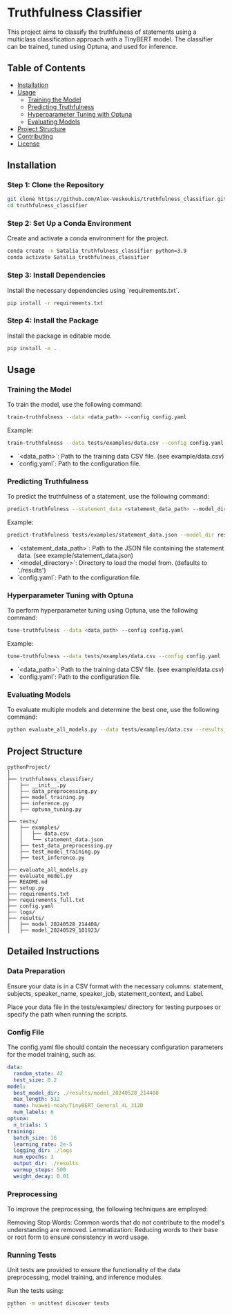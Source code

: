 # Truthfulness Classifier

This project aims to classify the truthfulness of statements using a multiclass classification approach with a TinyBERT model. The classifier can be trained, tuned using Optuna, and used for inference.

## Table of Contents
- [Installation](#installation)
- [Usage](#usage)
  - [Training the Model](#training-the-model)
  - [Predicting Truthfulness](#predicting-truthfulness)
  - [Hyperparameter Tuning with Optuna](#hyperparameter-tuning-with-optuna)
  - [Evaluating Models](#evaluating-models)
- [Project Structure](#project-structure)
- [Contributing](#contributing)
- [License](#license)

## Installation

### Step 1: Clone the Repository

```bash
git clone https://github.com/Alex-Veskoukis/truthfulness_classifier.git
cd truthfulness_classifier
```

### Step 2: Set Up a Conda Environment

Create and activate a conda environment for the project.

```bash
conda create -n Satalia_truthfulness_classifier python=3.9
conda activate Satalia_truthfulness_classifier
```

### Step 3: Install Dependencies

Install the necessary dependencies using \`requirements.txt\`.

```bash
pip install -r requirements.txt
```

### Step 4: Install the Package

Install the package in editable mode.

```bash
pip install -e .
```

## Usage

### Training the Model

To train the model, use the following command:

```bash
train-truthfulness --data <data_path> --config config.yaml
```
Example:
```bash
train-truthfulness --data tests/examples/data.csv --config config.yaml
```

- \`<data_path>\`: Path to the training data CSV file. (see example/data.csv)
- \`config.yaml\`: Path to the configuration file.

### Predicting Truthfulness

To predict the truthfulness of a statement, use the following command:

```bash
predict-truthfulness --statement_data <statement_data_path> --model_dir <model_directory> --config config.yaml
```

Example:
```bash
predict-truthfulness tests/examples/statement_data.json --model_dir results/model_20240528_214408 --config config.yaml
```

- \`<statement_data_path>\`: Path to the JSON file containing the statement data. (see example/statement_data.json)
- \`<model_directory>\`: Directory to load the model from. (defaults to './results')
- \`config.yaml\`: Path to the configuration file.

### Hyperparameter Tuning with Optuna

To perform hyperparameter tuning using Optuna, use the following command:

```bash
tune-truthfulness --data <data_path> --config config.yaml
```

Example:
```bash
tune-truthfulness --data tests/examples/data.csv --config config.yaml
```

- \`<data_path>\`: Path to the training data CSV file. (see example/data.csv)
- \`config.yaml\`: Path to the configuration file.

### Evaluating Models

To evaluate multiple models and determine the best one, use the following command:

```bash
python evaluate_all_models.py --data tests/examples/data.csv --results_dir ./results --config config.yaml
```

## Project Structure

```
pythonProject/
│
├── truthfulness_classifier/
│   ├── __init__.py
│   ├── data_preprocessing.py
│   ├── model_training.py
│   ├── inference.py
│   ├── optuna_tuning.py
│
├── tests/
│   ├── examples/
│   │   ├── data.csv
│   │   └── statement_data.json
│   ├── test_data_preprocessing.py
│   ├── test_model_training.py
│   ├── test_inference.py
│
├── evaluate_all_models.py
├── evaluate_model.py
├── README.md
├── setup.py
├── requirements.txt
├── requirements_full.txt
├── config.yaml
├── logs/
├── results/
│   ├── model_20240528_214408/
│   ├── model_20240529_101923/
```

## Detailed Instructions
### Data Preparation
Ensure your data is in a CSV format with the necessary columns: statement, subjects, speaker_name, speaker_job, statement_context, and Label.

Place your data file in the tests/examples/ directory for testing purposes or specify the path when running the scripts.

###  Config File
The config.yaml file should contain the necessary configuration parameters for the model training, such as:

```yaml
data:
  random_state: 42
  test_size: 0.2
model:
  best_model_dir: ./results/model_20240528_214408
  max_length: 512
  name: huawei-noah/TinyBERT_General_4L_312D
  num_labels: 6
optuna:
  n_trials: 5
training:
  batch_size: 16
  learning_rate: 2e-5
  logging_dir: ./logs
  num_epochs: 3
  output_dir: ./results
  warmup_steps: 500
  weight_decay: 0.01
```

### Preprocessing
To improve the preprocessing, the following techniques are employed:

Removing Stop Words: Common words that do not contribute to the model's understanding are removed.
Lemmatization: Reducing words to their base or root form to ensure consistency in word usage.

### Running Tests
Unit tests are provided to ensure the functionality of the data preprocessing, model training, and inference modules.

Run the tests using:

```bash
python -m unittest discover tests
``
